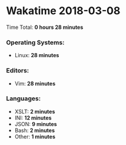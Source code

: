 # Wakatime 2018-03-08

Time Total: **0 hours 28 minutes**

### Operating Systems:
- Linux: **28 minutes** 

### Editors:
- Vim: **28 minutes** 

### Languages:
- XSLT: **2 minutes** 
- INI: **12 minutes** 
- JSON: **9 minutes** 
- Bash: **2 minutes** 
- Other: **1 minutes** 

